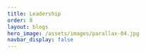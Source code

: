 ```yaml
---
title: Leadership
order: 8
layout: blogs
hero_image: /assets/images/parallax-04.jpg
navbar_display: false
---
```

<!-- Test -->
